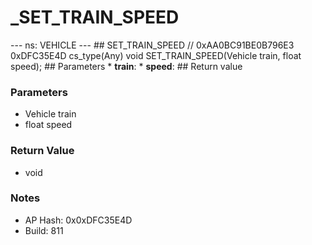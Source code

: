 # _SET_TRAIN_SPEED

--- ns: VEHICLE --- ## SET_TRAIN_SPEED  // 0xAA0BC91BE0B796E3 0xDFC35E4D cs_type(Any) void SET_TRAIN_SPEED(Vehicle train, float speed);  ## Parameters * **train**: * **speed**:  ## Return value

### Parameters
* Vehicle train
* float speed

### Return Value
* void

### Notes
* AP Hash: 0x0xDFC35E4D
* Build: 811

